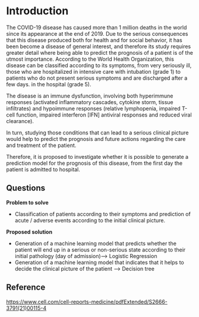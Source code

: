# Introduction

The COVID-19 disease has caused more than 1 million deaths in the world since its appearance at the end of 2019. Due to the serious consequences that this disease produced both for health and for social behavior, it has been become a disease of general interest, and therefore its study requires greater detail where being able to predict the prognosis of a patient is of the utmost importance.
According to the World Health Organization, this disease can be classified according to its symptoms, from very seriously ill, those who are hospitalized in intensive care with intubation (grade 1) to patients who do not present serious symptoms and are discharged after a few days. in the hospital (grade 5).


The disease is an immune dysfunction, involving both hyperimmune responses (activated inflammatory cascades, cytokine storm, tissue infiltrates) and hypoimmune responses (relative
lymphopenia, impaired T-cell function, impaired interferon [IFN]
antiviral responses and reduced viral clearance).

In turn, studying those conditions that can lead to a serious clinical picture would help to predict the prognosis and future actions regarding the care and treatment of the patient.

Therefore, it is proposed to investigate whether it is possible to generate a prediction model for the prognosis of this disease, from the first day the patient is admitted to hospital.

## Questions
**Problem to solve**

   - Classification of patients according to their symptoms and prediction of acute / adverse events according to the initial clinical picture.
   
**Proposed solution**
   - Generation of a machine learning model that predicts whether the patient will end up in a serious or non-serious state according to their initial pathology (day of admission)--> Logistic Regression
   - Generation of a machine learning model that indicates that it helps to decide the clinical picture of the patient --> Decision tree
   
## Reference
https://www.cell.com/cell-reports-medicine/pdfExtended/S2666-3791(21)00115-4

